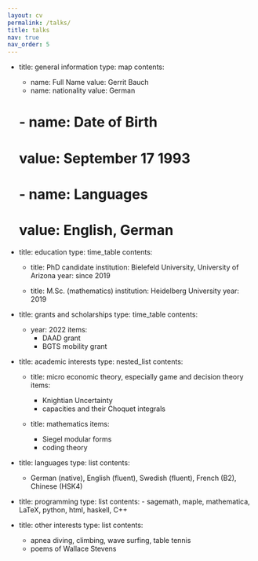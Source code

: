```yaml
---
layout: cv
permalink: /talks/
title: talks
nav: true
nav_order: 5
---
```


- title: general information
  type: map
  contents:
    - name: Full Name
      value: Gerrit Bauch
    - name: nationality
      value: German
   # - name: Date of Birth
   #   value: September 17 1993
   # - name: Languages
   #   value: English, German

- title: education
  type: time_table
  contents:
    - title: PhD candidate
      institution: Bielefeld University, University of Arizona
      year: since 2019

  
    - title: M.Sc. (mathematics)
      institution: Heidelberg University
      year: 2019
        
- title: grants and scholarships
  type: time_table
  contents:
    - year: 2022
      items: 
        - DAAD grant
        - BGTS mobility grant


- title: academic interests
  type: nested_list
  contents:
    - title: micro economic theory, especially game and decision theory
      items: 
        - Knightian Uncertainty
        - capacities and their Choquet integrals
        
    - title: mathematics
      items:
        - Siegel modular forms
        - coding theory
        
- title: languages
  type: list
  contents: 
    - German (native), English (fluent), Swedish (fluent), French (B2), Chinese (HSK4)

- title: programming
  type: list
  contents:
      - sagemath, maple, mathematica, LaTeX, python, html, haskell, C++
    
- title: other interests
  type: list
  contents:
    - apnea diving, climbing, wave surfing, table tennis
    - poems of Wallace Stevens
